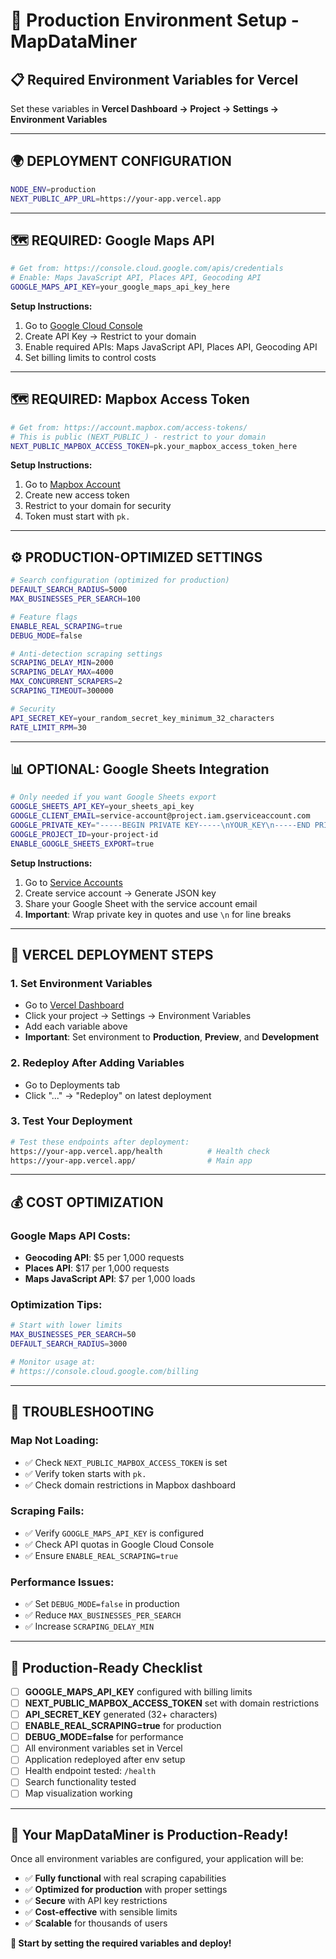 # 🚀 Production Environment Setup - MapDataMiner

## 📋 **Required Environment Variables for Vercel**

Set these variables in **Vercel Dashboard → Project → Settings → Environment Variables**

---

## 🌍 **DEPLOYMENT CONFIGURATION**

```bash
NODE_ENV=production
NEXT_PUBLIC_APP_URL=https://your-app.vercel.app
```

---

## 🗺️ **REQUIRED: Google Maps API**

```bash
# Get from: https://console.cloud.google.com/apis/credentials
# Enable: Maps JavaScript API, Places API, Geocoding API
GOOGLE_MAPS_API_KEY=your_google_maps_api_key_here
```

**Setup Instructions:**
1. Go to [Google Cloud Console](https://console.cloud.google.com/apis/credentials)
2. Create API Key → Restrict to your domain
3. Enable required APIs: Maps JavaScript API, Places API, Geocoding API
4. Set billing limits to control costs

---

## 🗺️ **REQUIRED: Mapbox Access Token**

```bash
# Get from: https://account.mapbox.com/access-tokens/
# This is public (NEXT_PUBLIC_) - restrict to your domain
NEXT_PUBLIC_MAPBOX_ACCESS_TOKEN=pk.your_mapbox_access_token_here
```

**Setup Instructions:**
1. Go to [Mapbox Account](https://account.mapbox.com/access-tokens/)
2. Create new access token
3. Restrict to your domain for security
4. Token must start with `pk.`

---

## ⚙️ **PRODUCTION-OPTIMIZED SETTINGS**

```bash
# Search configuration (optimized for production)
DEFAULT_SEARCH_RADIUS=5000
MAX_BUSINESSES_PER_SEARCH=100

# Feature flags
ENABLE_REAL_SCRAPING=true
DEBUG_MODE=false

# Anti-detection scraping settings
SCRAPING_DELAY_MIN=2000
SCRAPING_DELAY_MAX=4000
MAX_CONCURRENT_SCRAPERS=2
SCRAPING_TIMEOUT=300000

# Security
API_SECRET_KEY=your_random_secret_key_minimum_32_characters
RATE_LIMIT_RPM=30
```

---

## 📊 **OPTIONAL: Google Sheets Integration**

```bash
# Only needed if you want Google Sheets export
GOOGLE_SHEETS_API_KEY=your_sheets_api_key
GOOGLE_CLIENT_EMAIL=service-account@project.iam.gserviceaccount.com
GOOGLE_PRIVATE_KEY="-----BEGIN PRIVATE KEY-----\nYOUR_KEY\n-----END PRIVATE KEY-----"
GOOGLE_PROJECT_ID=your-project-id
ENABLE_GOOGLE_SHEETS_EXPORT=true
```

**Setup Instructions:**
1. Go to [Service Accounts](https://console.cloud.google.com/iam-admin/serviceaccounts)
2. Create service account → Generate JSON key
3. Share your Google Sheet with the service account email
4. **Important**: Wrap private key in quotes and use `\n` for line breaks

---

## 🚀 **VERCEL DEPLOYMENT STEPS**

### **1. Set Environment Variables**
- Go to [Vercel Dashboard](https://vercel.com/dashboard)
- Click your project → Settings → Environment Variables
- Add each variable above
- **Important**: Set environment to **Production**, **Preview**, and **Development**

### **2. Redeploy After Adding Variables**
- Go to Deployments tab
- Click "..." → "Redeploy" on latest deployment

### **3. Test Your Deployment**
```bash
# Test these endpoints after deployment:
https://your-app.vercel.app/health          # Health check
https://your-app.vercel.app/                # Main app
```

---

## 💰 **COST OPTIMIZATION**

### **Google Maps API Costs:**
- **Geocoding API**: $5 per 1,000 requests
- **Places API**: $17 per 1,000 requests
- **Maps JavaScript API**: $7 per 1,000 loads

### **Optimization Tips:**
```bash
# Start with lower limits
MAX_BUSINESSES_PER_SEARCH=50
DEFAULT_SEARCH_RADIUS=3000

# Monitor usage at:
# https://console.cloud.google.com/billing
```

---

## 🔧 **TROUBLESHOOTING**

### **Map Not Loading:**
- ✅ Check `NEXT_PUBLIC_MAPBOX_ACCESS_TOKEN` is set
- ✅ Verify token starts with `pk.`
- ✅ Check domain restrictions in Mapbox dashboard

### **Scraping Fails:**
- ✅ Verify `GOOGLE_MAPS_API_KEY` is configured
- ✅ Check API quotas in Google Cloud Console
- ✅ Ensure `ENABLE_REAL_SCRAPING=true`

### **Performance Issues:**
- ✅ Set `DEBUG_MODE=false` in production
- ✅ Reduce `MAX_BUSINESSES_PER_SEARCH`
- ✅ Increase `SCRAPING_DELAY_MIN`

---

## 🎯 **Production-Ready Checklist**

- [ ] **GOOGLE_MAPS_API_KEY** configured with billing limits
- [ ] **NEXT_PUBLIC_MAPBOX_ACCESS_TOKEN** set with domain restrictions
- [ ] **API_SECRET_KEY** generated (32+ characters)
- [ ] **ENABLE_REAL_SCRAPING=true** for production
- [ ] **DEBUG_MODE=false** for performance
- [ ] All environment variables set in Vercel
- [ ] Application redeployed after env setup
- [ ] Health endpoint tested: `/health`
- [ ] Search functionality tested
- [ ] Map visualization working

---

## 🌟 **Your MapDataMiner is Production-Ready!**

Once all environment variables are configured, your application will be:
- ✅ **Fully functional** with real scraping capabilities
- ✅ **Optimized for production** with proper settings
- ✅ **Secure** with API key restrictions
- ✅ **Cost-effective** with sensible limits
- ✅ **Scalable** for thousands of users

**🚀 Start by setting the required variables and deploy!** 
